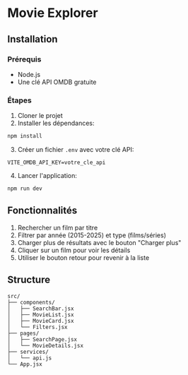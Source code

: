 # Movie Explorer

## Installation

### Prérequis
- Node.js
- Une clé API OMDB gratuite

### Étapes
1. Cloner le projet
2. Installer les dépendances:
```bash
npm install
```

3. Créer un fichier `.env` avec votre clé API:
```
VITE_OMDB_API_KEY=votre_cle_api
```

4. Lancer l'application:
```bash
npm run dev
```

## Fonctionnalités

1. Rechercher un film par titre
2. Filtrer par année (2015-2025) et type (films/séries)
3. Charger plus de résultats avec le bouton "Charger plus"
4. Cliquer sur un film pour voir les détails
5. Utiliser le bouton retour pour revenir à la liste

## Structure

```
src/
├── components/
│   ├── SearchBar.jsx
│   ├── MovieList.jsx
│   ├── MovieCard.jsx
│   └── Filters.jsx
├── pages/
│   ├── SearchPage.jsx
│   └── MovieDetails.jsx
├── services/
│   └── api.js
└── App.jsx
```
